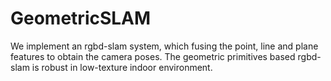 # GeometricSLAM

We implement an rgbd-slam system, which fusing the point, line and plane features to obtain the camera poses. 
The geometric primitives based rgbd-slam is robust in low-texture indoor environment.
